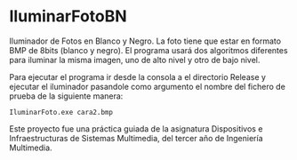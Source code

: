 # IluminarFotoBN
Iluminador de Fotos en Blanco y Negro. La foto tiene que estar en formato BMP de 8bits (blanco y negro). El programa usará dos algoritmos diferentes para iluminar la misma imagen, uno de alto nivel y otro de bajo nivel. 

Para ejecutar el programa ir desde la consola a el directorio Release y ejecutar el iluminador pasandole como argumento el nombre del fichero de prueba de la siguiente manera:

```IluminarFoto.exe cara2.bmp```

Este proyecto fue una práctica guiada de la asignatura Dispositivos e Infraestructuras de Sistemas Multimedia, del tercer año de Ingeniería Multimedia.
